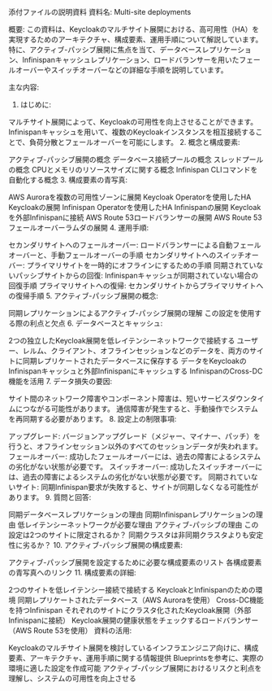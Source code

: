添付ファイルの説明資料
資料名: Multi-site deployments

概要: この資料は、Keycloakのマルチサイト展開における、高可用性（HA）を実現するためのアーキテクチャ、構成要素、運用手順について解説しています。特に、アクティブ-パッシブ展開に焦点を当て、データベースレプリケーション、Infinispanキャッシュレプリケーション、ロードバランサーを用いたフェールオーバーやスイッチオーバーなどの詳細な手順を説明しています。

主な内容:

1. はじめに:

マルチサイト展開によって、Keycloakの可用性を向上させることができます。
Infinispanキャッシュを用いて、複数のKeycloakインスタンスを相互接続することで、負荷分散とフェールオーバーを可能にします。
2. 概念と構成要素:

アクティブ-パッシブ展開の概念
データベース接続プールの概念
スレッドプールの概念
CPUとメモリのリソースサイズに関する概念
Infinispan CLIコマンドを自動化する概念
3. 構成要素の青写真:

AWS Auroraを複数の可用性ゾーンに展開
Keycloak Operatorを使用したHA Keycloakの展開
Infinispan Operatorを使用したHA Infinispanの展開
Keycloakを外部Infinispanに接続
AWS Route 53ロードバランサーの展開
AWS Route 53フェールオーバーラムダの展開
4. 運用手順:

セカンダリサイトへのフェールオーバー: ロードバランサーによる自動フェールオーバーと、手動フェールオーバーの手順
セカンダリサイトへのスイッチオーバー: プライマリサイトを一時的にオフラインにするための手順
同期されていないパッシブサイトからの回復: Infinispanキャッシュが同期されていない場合の回復手順
プライマリサイトへの復帰: セカンダリサイトからプライマリサイトへの復帰手順
5. アクティブ-パッシブ展開の概念:

同期レプリケーションによるアクティブ-パッシブ展開の理解
この設定を使用する際の利点と欠点
6. データベースとキャッシュ:

2つの独立したKeycloak展開を低レイテンシーネットワークで接続する
ユーザー、レルム、クライアント、オフラインセッションなどのデータを、両方のサイトに同期レプリケートされたデータベースに保存する
データをKeycloakのInfinispanキャッシュと外部Infinispanにキャッシュする
InfinispanのCross-DC機能を活用
7. データ損失の要因:

サイト間のネットワーク障害やコンポーネント障害は、短いサービスダウンタイムにつながる可能性があります。
通信障害が発生すると、手動操作でシステムを再同期する必要があります。
8. 設定上の制限事項:

アップグレード: バージョンアップグレード（メジャー、マイナー、パッチ）を行うと、オフラインセッション以外のすべてのセッションデータが失われます。
フェールオーバー: 成功したフェールオーバーには、過去の障害によるシステムの劣化がない状態が必要です。
スイッチオーバー: 成功したスイッチオーバーには、過去の障害によるシステムの劣化がない状態が必要です。
同期されていないサイト: 同期Infinispan要求が失敗すると、サイトが同期しなくなる可能性があります。
9. 質問と回答:

同期データベースレプリケーションの理由
同期Infinispanレプリケーションの理由
低レイテンシーネットワークが必要な理由
アクティブ-パッシブの理由
この設定は2つのサイトに限定されるか？
同期クラスタは非同期クラスタよりも安定性に劣るか？
10. アクティブ-パッシブ展開の構成要素:

アクティブ-パッシブ展開を設定するために必要な構成要素のリスト
各構成要素の青写真へのリンク
11. 構成要素の詳細:

2つのサイトを低レイテンシー接続で接続する
KeycloakとInfinispanのための環境
同期レプリケートされたデータベース（AWS Auroraを使用）
Cross-DC機能を持つInfinispan
それぞれのサイトにクラスタ化されたKeycloak展開（外部Infinispanに接続）
Keycloak展開の健康状態をチェックするロードバランサー（AWS Route 53を使用）
資料の活用:

Keycloakのマルチサイト展開を検討しているインフラエンジニア向けに、構成要素、アーキテクチャ、運用手順に関する情報提供
Blueprintsを参考に、実際の環境に適した設定を作成可能
アクティブ-パッシブ展開におけるリスクと利点を理解し、システムの可用性を向上させる
